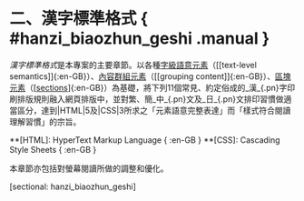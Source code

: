 

二、漢字標準格式 { #hanzi_biaozhun_geshi .manual }
================================================================



<dfn>漢字標準格式</dfn>是本專案的主要章節。以各種[字級語意元素][text-level]（[[text-level semantics]]{:en-GB}）、[內容群組元素][blocks]（[[grouping content]]{:en-GB}）、[區塊元素][sections]（[[sections]]{:en-GB}）為基礎，將下列11個常見、約定俗成的_漢_{.pn}字印刷排版規則融入網頁排版中，並對繁、簡_中_{.pn}文及_日_{.pn}文排印習慣做適當區分，達到|HTML|5及|CSS|3所求之「元素語意完整表達」而「樣式符合閱讀理解習慣」的宗旨。


[text-level]: http://www.w3.org/TR/html5/text-level-semantics.html
[blocks]: http://www.w3.org/TR/html5/grouping-content.html
[sections]: http://www.w3.org/TR/html5/sections.html

**[HTML]: HyperText Markup Language { :en-GB }
**[CSS]: Cascading Style Sheets { :en-GB }


本章節亦包括對螢幕閱讀所做的調整和優化。


[sectional: hanzi\_biaozhun\_geshi]


